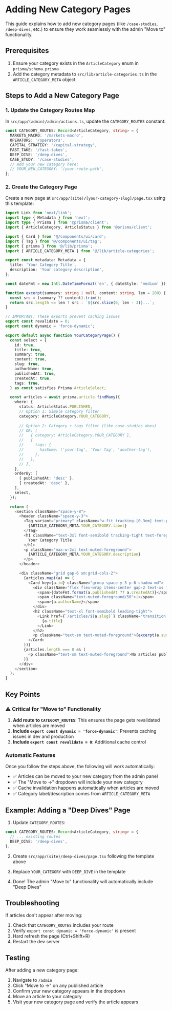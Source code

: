 # Adding New Category Pages

This guide explains how to add new category pages (like `/case-studies`, `/deep-dives`, etc.) to ensure they work seamlessly with the admin "Move to" functionality.

## Prerequisites

1. Ensure your category exists in the `ArticleCategory` enum in `prisma/schema.prisma`
2. Add the category metadata to `src/lib/article-categories.ts` in the `ARTICLE_CATEGORY_META` object

## Steps to Add a New Category Page

### 1. Update the Category Routes Map

In `src/app/(admin)/admin/actions.ts`, update the `CATEGORY_ROUTES` constant:

```typescript
const CATEGORY_ROUTES: Record<ArticleCategory, string> = {
  MARKETS_MACRO: '/markets-macro',
  OPERATORS: '/operators',
  CAPITAL_STRATEGY: '/capital-strategy',
  FAST_TAKE: '/fast-takes',
  DEEP_DIVE: '/deep-dives',
  CASE_STUDY: '/case-studies',
  // Add your new category here:
  // YOUR_NEW_CATEGORY: '/your-route-path',
};
```

### 2. Create the Category Page

Create a new page at `src/app/(site)/[your-category-slug]/page.tsx` using this template:

```typescript
import Link from 'next/link';
import type { Metadata } from 'next';
import type { Prisma } from '@prisma/client';
import { ArticleCategory, ArticleStatus } from '@prisma/client';

import { Card } from '@/components/ui/card';
import { Tag } from '@/components/ui/tag';
import { prisma } from '@/lib/prisma';
import { ARTICLE_CATEGORY_META } from '@/lib/article-categories';

export const metadata: Metadata = {
  title: 'Your Category Title',
  description: 'Your category description',
};

const dateFmt = new Intl.DateTimeFormat('en', { dateStyle: 'medium' });

function excerpt(summary: string | null, content: string, len = 200) {
  const src = (summary ?? content).trim();
  return src.length <= len ? src : `${src.slice(0, len - 3)}...`;
}

// IMPORTANT: These exports prevent caching issues
export const revalidate = 0;
export const dynamic = 'force-dynamic';

export default async function YourCategoryPage() {
  const select = {
    id: true,
    title: true,
    summary: true,
    content: true,
    slug: true,
    authorName: true,
    publishedAt: true,
    createdAt: true,
    tags: true,
  } as const satisfies Prisma.ArticleSelect;

  const articles = await prisma.article.findMany({
    where: {
      status: ArticleStatus.PUBLISHED,
      // Option 1: Simple category filter
      category: ArticleCategory.YOUR_CATEGORY,
      
      // Option 2: Category + tags filter (like case-studies does)
      // OR: [
      //   { category: ArticleCategory.YOUR_CATEGORY },
      //   {
      //     tags: {
      //       hasSome: ['your-tag', 'Your Tag', 'another-tag'],
      //     },
      //   },
      // ],
    },
    orderBy: [
      { publishedAt: 'desc' },
      { createdAt: 'desc' },
    ],
    select,
  });

  return (
    <section className="space-y-8">
      <header className="space-y-3">
        <Tag variant="primary" className="w-fit tracking-[0.3em] text-primary/80">
          {ARTICLE_CATEGORY_META.YOUR_CATEGORY.label}
        </Tag>
        <h1 className="text-3xl font-semibold tracking-tight text-foreground sm:text-4xl">
          Your Category Title
        </h1>
        <p className="max-w-2xl text-muted-foreground">
          {ARTICLE_CATEGORY_META.YOUR_CATEGORY.description}
        </p>
      </header>

      <div className="grid gap-6 sm:grid-cols-2">
        {articles.map((a) => (
          <Card key={a.id} className="group space-y-3 p-6 shadow-md">
            <div className="flex flex-wrap items-center gap-2 text-xs font-semibold uppercase tracking-[0.25em] text-muted-foreground">
              <span>{dateFmt.format(a.publishedAt ?? a.createdAt)}</span>
              <span className="text-muted-foreground/50">|</span>
              <span>{a.authorName}</span>
            </div>
            <h2 className="text-xl font-semibold leading-tight">
              <Link href={`/articles/${a.slug}`} className="transition hover:text-primary">
                {a.title}
              </Link>
            </h2>
            <p className="text-sm text-muted-foreground">{excerpt(a.summary, a.content)}</p>
          </Card>
        ))}
        {articles.length === 0 && (
          <p className="text-sm text-muted-foreground">No articles published yet.</p>
        )}
      </div>
    </section>
  );
}
```

## Key Points

### ⚠️ Critical for "Move to" Functionality

1. **Add route to `CATEGORY_ROUTES`**: This ensures the page gets revalidated when articles are moved
2. **Include `export const dynamic = 'force-dynamic'`**: Prevents caching issues in dev and production
3. **Include `export const revalidate = 0`**: Additional cache control

### Automatic Features

Once you follow the steps above, the following will work automatically:

- ✅ Articles can be moved to your new category from the admin panel
- ✅ The "Move to →" dropdown will include your new category
- ✅ Cache invalidation happens automatically when articles are moved
- ✅ Category label/description comes from `ARTICLE_CATEGORY_META`

## Example: Adding a "Deep Dives" Page

1. Update `CATEGORY_ROUTES`:
```typescript
const CATEGORY_ROUTES: Record<ArticleCategory, string> = {
  // ... existing routes
  DEEP_DIVE: '/deep-dives',
};
```

2. Create `src/app/(site)/deep-dives/page.tsx` following the template above

3. Replace `YOUR_CATEGORY` with `DEEP_DIVE` in the template

4. Done! The admin "Move to" functionality will automatically include "Deep Dives"

## Troubleshooting

If articles don't appear after moving:

1. Check that `CATEGORY_ROUTES` includes your route
2. Verify `export const dynamic = 'force-dynamic'` is present
3. Hard refresh the page (Ctrl+Shift+R)
4. Restart the dev server

## Testing

After adding a new category page:

1. Navigate to `/admin`
2. Click "Move to →" on any published article
3. Confirm your new category appears in the dropdown
4. Move an article to your category
5. Visit your new category page and verify the article appears
